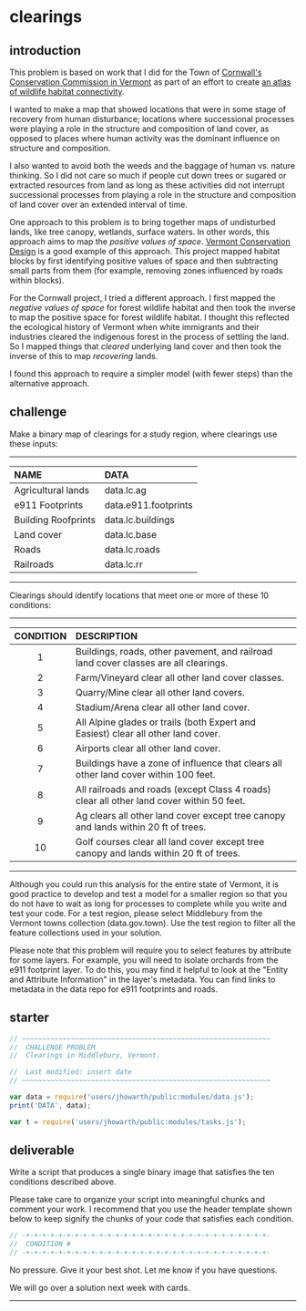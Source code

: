 # __clearings__

## introduction  

This problem is based on work that I did for the Town of [Cornwall's Conservation Commission in Vermont][ccc] as part of an effort to create [an atlas of wildlife habitat connectivity][ccc-atlas].  

I wanted to make a map that showed locations that were in some stage of recovery from human disturbance; locations where successional processes were playing a role in the structure and composition of land cover, as opposed to places where human activity was the dominant influence on structure and composition.  

I also wanted to avoid both the weeds and the baggage of human vs. nature thinking. So I did not care so much if people cut down trees or sugared or extracted resources from land as long as these activities did not interrupt successional processes from playing a role in the structure and composition of land cover over an extended interval of time.     

One approach to this problem is to bring together maps of undisturbed lands, like tree canopy, wetlands, surface waters. In other words, this approach aims to map the _positive values of space_. [Vermont Conservation Design][vcd] is a good example of this approach. This project mapped habitat blocks by first identifying positive values of space and then subtracting small parts from them (for example, removing zones influenced by roads within blocks). 

For the Cornwall project, I tried a different approach. I first mapped the _negative values of space_ for forest wildlife habitat and then took the inverse to map the positive space for forest wildlife habitat. I thought this reflected the ecological history of Vermont when white immigrants and their industries cleared the indigenous forest in the process of settling the land. So I mapped things that _cleared_ underlying land cover and then took the inverse of this to map _recovering_ lands.     

I found this approach to require a simpler model (with fewer steps) than the alternative approach. 

## challenge  

Make a binary map of clearings for a study region, where clearings use these inputs:  

---  

<center>

| NAME                      | DATA                      | 
| :---                      | :---                      |  
| Agricultural lands        | data.lc.ag                |
| e911 Footprints           | data.e911.footprints      | 
| Building Roofprints       | data.lc.buildings         |
| Land cover                | data.lc.base              |
| Roads                     | data.lc.roads             |  
| Railroads                 | data.lc.rr                |  

</center>  

---  

Clearings should identify locations that meet one or more of these 10 conditions:  

---  

<center>

| CONDITION | DESCRIPTION                                                                                           |  
| :---:     | :---                                                                                                  |
| 1         | Buildings, roads, other pavement, and railroad land cover classes are all clearings.                  |
| 2         | Farm/Vineyard clear all other land cover classes.                                                     |
| 3         | Quarry/Mine clear all other land covers.                                                              | 
| 4         | Stadium/Arena clear all other land cover.                                                             |
| 5         | All Alpine glades or trails (both Expert and Easiest) clear all other land cover.                     |
| 6         | Airports clear all other land cover.                                                                  |
| 7         | Buildings have a zone of influence that clears all other land cover within 100 feet.                  |
| 8         | All railroads and roads (except Class 4 roads) clear all other land cover within 50 feet.             |  
| 9         | Ag clears all other land cover except tree canopy and lands within 20 ft of trees.                    | 
| 10        | Golf courses clear all land cover except tree canopy and lands within 20 ft of trees.                 |



</center>

---  

Although you could run this analysis for the entire state of Vermont, it is good practice to develop and test a model for a smaller region so that you do not have to wait as long for processes to complete while you write and test your code. For a test region, please select Middlebury from the Vermont towns collection (data.gov.town). Use the test region to filter all the feature collections used in your solution.  

Please note that this problem will require you to select features by attribute for some layers. For example, you will need to isolate orchards from the e911 footprint layer. To do this, you may find it helpful to look at the "Entity and Attribute Information" in the layer's metadata. You can find links to metadata in the data repo for e911 footprints and roads. 

## starter  

```js
// ~~~~~~~~~~~~~~~~~~~~~~~~~~~~~~~~~~~~~~~~~~~~~~~~~~~~~~~~~~~~~
//  CHALLENGE PROBLEM
//  Clearings in Middlebury, Vermont. 

//  Last modified: insert date
// ~~~~~~~~~~~~~~~~~~~~~~~~~~~~~~~~~~~~~~~~~~~~~~~~~~~~~~~~~~~~~

var data = require('users/jhowarth/public:modules/data.js');       
print('DATA', data);

var t = require('users/jhowarth/public:modules/tasks.js');
```

## deliverable  

Write a script that produces a single binary image that satisfies the ten conditions described above.  

Please take care to organize your script into meaningful chunks and comment your work. I recommend that you use the header template shown below to keep signify the chunks of your code that satisfies each condition.

```js
// -+-+-+-+-+-+-+-+-+-+-+-+-+-+-+-+-+-+-+-+-+-+-+-+-+-+-+-+-+-+-
//  CONDITION #
// -+-+-+-+-+-+-+-+-+-+-+-+-+-+-+-+-+-+-+-+-+-+-+-+-+-+-+-+-+-+-
```

No pressure. Give it your best shot. Let me know if you have questions.  

We will go over a solution next week with cards.  






---

[ccc]: https://cornwallvt.com/cornwall-conservation-commission/
[ccc-atlas]: https://jhowarth.users.earthengine.app/view/cornwall-connectivity
[vcd]: https://anr.vermont.gov/node/1182